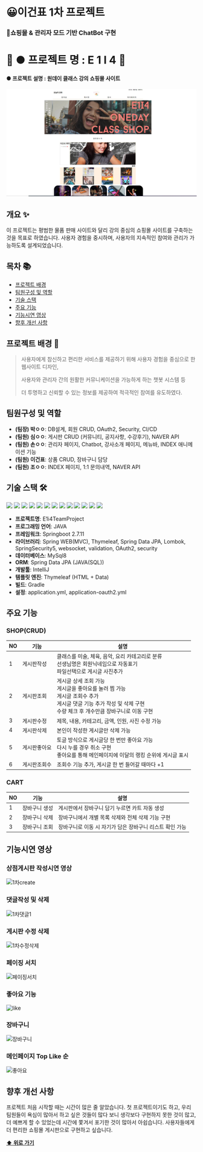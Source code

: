 # 😀이건표 1차 프로젝트

### 🛒쇼핑몰 & 관리자 모드 기반 ChatBot 구현

# 🌟 **● 프로젝트 명** : E 1 I 4 🌟

#### **● 프로젝트 설명** : 원데이 클래스 강의 쇼핑몰 사이트
<img src="src/main/resources/static/images/메인.jpg" alt="프로젝트 메인 이미지"/>


## 개요 ✨
이 프로젝트는 평범한 물품 판매 사이트와 달리 강의 중심의 쇼핑몰 사이트를 구축하는 것을 목표로 하였습니다. 사용자 경험을 중시하며, 사용자의 지속적인 참여와 관리가 가능하도록 설계되었습니다.

## 목차 📚
- [프로젝트 배경](#프로젝트-배경)
- [팀원구성 및 역할](#팀원구성-및-역할)
- [기술 스택](#기술-스택-🛠)
- [주요 기능](#주요-기능)
- [기능시연 영상](#기능시연-영상)
- [향후 개선 사항](#향후-개선-사항)


## 프로젝트 배경 📜
> 사용자에게 참신하고 편리한 서비스를 제공하기 위해 사용자 경험을 중심으로 한 웹사이트 디자인,
>
> 사용자와 관리자 간의 원활한 커뮤니케이션을 가능하게 하는 챗봇 시스템 등
>
> 더 투명하고 신뢰할 수 있는 정보를 제공하여 적극적인 참여를 유도하였다.

## 팀원구성 및 역할
- **(팀장) 박ㅇㅇ**: DB설계, 회원 CRUD, OAuth2, Security, CI/CD
- **(팀원) 심ㅇㅇ**: 게시판 CRUD (커뮤니티, 공지사항, 수강후기), NAVER API
- **(팀원) 손ㅇㅇ**: 관리자 페이지, Chatbot, 강사소개 페이지, 메뉴바, INDEX 애니메이션 기능
- **(팀원) 이건표**: 상품 CRUD, 장바구니 담당
- **(팀원) 조ㅇㅇ**: INDEX 페이지, 1:1 문의내역, NAVER API

## 기술 스택 🛠
<img src="https://img.shields.io/badge/Java-ED8B00?style=for-the-badge&logo=openjdk&logoColor=white">
<img src="https://img.shields.io/badge/JavaScript-F7DF1E?style=for-the-badge&logo=JavaScript&logoColor=white">
<img src="https://img.shields.io/badge/HTML5-E34F26?style=for-the-badge&logo=html5&logoColor=white">
<img src="https://img.shields.io/badge/CSS3-1572B6?style=for-the-badge&logo=css3&logoColor=white">
<img src="https://img.shields.io/badge/jQuery-0769AD?style=for-the-badge&logo=jquery&logoColor=white">
<img src="https://img.shields.io/badge/Spring-6DB33F?style=for-the-badge&logo=spring&logoColor=white">
<img src="https://img.shields.io/badge/Amazon_AWS-232F3E?style=for-the-badge&logo=amazon-aws&logoColor=white">
<img src="https://img.shields.io/badge/MySQL-005C84?style=for-the-badge&logo=mysql&logoColor=white">
<img src="https://img.shields.io/badge/Oracle-F80000?style=for-the-badge&logo=Oracle&logoColor=white">
<img src="https://img.shields.io/badge/Spring_Security-6DB33F?style=for-the-badge&logo=Spring-Security&logoColor=white">
<img src="https://img.shields.io/badge/GIT-E44C30?style=for-the-badge&logo=git&logoColor=white">
<img src="https://img.shields.io/badge/Gradle-02303A.svg?style=for-the-badge&logo=Gradle&logoColor=white">
<img src="https://img.shields.io/badge/Notion-000000?style=for-the-badge&logo=notion&logoColor=white">

- **프로젝트명**: E1i4TeamProject
- **프로그래밍 언어**: JAVA
- **프레임워크**: Springboot 2.7.11
- **라이브러리**: Spring WEB(MVC), Thymeleaf, Spring Data JPA, Lombok, SpringSecurity5, websocket, validation, OAuth2, security
- **데이터베이스**: MySql8
- **ORM**: Spring Data JPA (JAVA(SQL))
- **개발툴**: IntelliJ
- **템플릿 엔진**: Thymeleaf (HTML + Data)
- **빌드**: Gradle
- **설정**: application.yml, application-oauth2.yml

## 주요 기능
### SHOP(CRUD)
| NO | 기능         | 설명                                                                 |
|----|--------------|----------------------------------------------------------------------|
| 1  | 게시판작성   | 클래스를 미술, 체육, 음악, 요리 카테고리로 분류<br>선생님명은 회원닉네임으로 자동표기<br>파일선택으로 게시글 사진추가 |
| 2  | 게시판조회   | 게시글 상세 조회 가능<br>게시글을 좋아요를 눌러 찜 가능<br>게시글 조회수 추가<br>게시글 댓글 기능 추가 작성 및 삭제 구현<br>수량 체크 후 개수만큼 장바구니로 이동 구현 |
| 3  | 게시판수정   | 제목, 내용, 카테고리, 금액, 인원, 사진 수정 가능                     |
| 4  | 게시판삭제   | 본인이 작성한 게시글만 삭제 가능                                     |
| 5  | 게시판좋아요 | 토글 방식으로 게시글당 한 번만 좋아요 가능<br>다시 누를 경우 취소 구현<br>좋아요를 통해 메인페이지에 이달의 랭킹 순위에 게시글 표시 |
| 6  | 게시판조회수 | 조회수 기능 추가, 게시글 한 번 들어갈 때마다 +1                     |

### CART
| NO | 기능           | 설명                                                   |
|----|----------------|--------------------------------------------------------|
| 1  | 장바구니 생성  | 게시판에서 장바구니 담기 누르면 카트 자동 생성        |
| 2  | 장바구니 삭제  | 장바구니에서 개별 목록 삭제와 전체 삭제 기능 구현     |
| 3  | 장바구니 조회  | 장바구니로 이동 시 자기가 담은 장바구니 리스트 확인 가능 |

## 기능시연 영상

### 상점게시판 작성시연 영상
![1차create](https://github.com/leegeonpyo/Project_teamE1I4/assets/154856555/3b2b3ba8-6853-402f-80b9-0acfa910ce60)

### 댓글작성 및 삭제
![1차댓글1](https://github.com/leegeonpyo/Project_teamE1I4/assets/154856555/a368d7f1-5af9-476d-856f-a0182b233dce)

### 게시판 수정 삭제
![1차수정삭제](https://github.com/leegeonpyo/Project_teamE1I4/assets/154856555/74b4892e-5b59-467d-8381-1b8d7d1326cc)

### 페이징 서치
![페이징서치](https://github.com/leegeonpyo/Project_teamE1I4/assets/154856555/149e728e-f104-48cd-a9c5-238cad235db4)


### 좋아요 기능
![like](https://github.com/leegeonpyo/Project_teamE1I4/assets/154856555/de5ef513-b8a0-427a-8569-06ce99fc6957)

### 장바구니
![장바구니](https://github.com/leegeonpyo/Project_teamE1I4/assets/154856555/0fea4947-7feb-47cd-bffe-60bbb05d3bc9)

### 메인페이지 Top Like 순
![좋아요](https://github.com/leegeonpyo/Project_teamE1I4/assets/154856555/b65d4afd-632a-456f-8a24-b758c970f77d)

## 향후 개선 사항
프로젝트 처음 시작할 때는 시간이 많은 줄 알았습니다. 첫 프로젝트이기도 하고, 우리 팀원들이 욕심이 많아서 하고 싶은 것들이 많다 보니 생각보다 구현하지 못한 것이 많고, 더 예쁘게 할 수 있었는데 시간에 쫓겨서 포기한 것이 많아서 아쉽습니다. 사용자들에게 더 편리한 쇼핑몰 게시판으로 구현하고 싶습니다.



**[⬆ 위로 가기](#이건표-1차-프로젝트)**